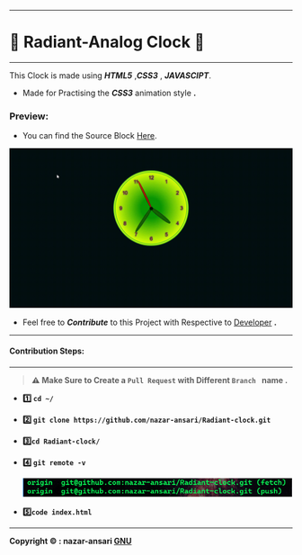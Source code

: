 <hr>

#   :dizzy: Radiant-Analog **Clock**  :dizzy:
<hr>

  This Clock is made using _**HTML5**_ ,_**CSS3**_ , _**JAVASCIPT**_.
  
 * Made for Practising the _**CSS3**_ animation style **.**

### Preview:
- You can find the Source Block [Here](./source/index.html).
  
![clock](./source/Clock.gif)

- Feel free to _**Contribute**_ to this Project with Respective to  [Developer](https://github.com/nazar-ansari) **.**
<hr><h4>Contribution Steps:<h4><hr>

> :warning: Make Sure to Create a `Pull Request` with Different `Branch ` name **.**


  * :one: `cd ~/` 
  
 * :two: `git clone https://github.com/nazar-ansari/Radiant-clock.git `
 
 * :three:`cd Radiant-clock/`
 
 * :four: `git remote -v`
  
   ![remote-location](./source/remote.png)
  
  * :five:`code index.html`
  <hr>
  
  **Copyright :copyright: :** **nazar-ansari** [GNU](./LICENSE)
